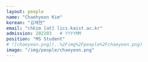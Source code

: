 ```yaml
---
layout: people
name: "Chaehyeon Kim"
korean: "김채현"
email: "chkim [at] lics.kaist.ac.kr"
admission: 202203   # YYYYMM
position: "MS Student"
# ![chaeyeon.png](..%2Fimg%2Fpeople%2Fchaeyeon.png)
image: "/img/people/chaeyeon.png"
---
```

